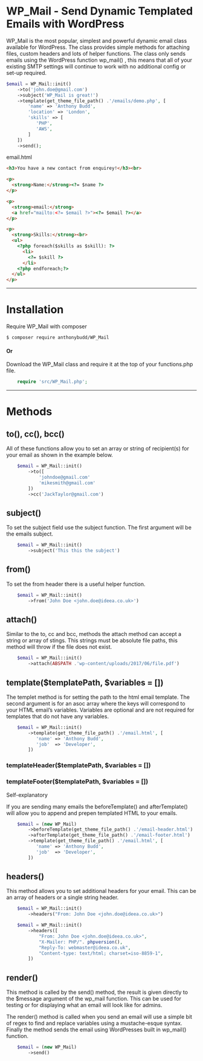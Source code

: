 # WP_Mail - Send Dynamic Templated Emails with WordPress

WP_Mail is the most popular, simplest and powerful dynamic email class available for WordPress. The class provides simple methods for attaching files, custom headers and lots of helper functions. The class only sends emails using the WordPress function wp_mail() , this means that all of your existing SMTP settings will continue to work with no additional config or set-up required.

```php
$email = WP_Mail::init()
    ->to('john.doe@gmail.com')
    ->subject('WP_Mail is great!')
    ->template(get_theme_file_path() .'/emails/demo.php', [
        'name' => 'Anthony Budd',
        'location' => 'London',
        'skills' => [
           'PHP',
           'AWS',
        ] 
    ])
    ->send();
```

email.html
```html
<h3>You have a new contact from enquirey!</h3><br>

<p>
  <strong>Name:</strong><?= $name ?>
</p>

<p>
  <strong>email:</strong>
  <a href="mailto:<?= $email ?>"><?= $email ?></a>
</p>

<p>
  <strong>Skills:</strong><br>
  <ul>
    <?php foreach($skills as $skill): ?>
      <li>
        <?= $skill ?>
      </li>
    <?php endforeach;?>
  </ul>
</p>
```

***

# Installation

Require WP_Mail with composer

```
$ composer require anthonybudd/WP_Mail
```

#### Or

Download the WP_Mail class and require it at the top of your functions.php file.

```php
    require 'src/WP_Mail.php';
```

***

# Methods


## to(), cc(), bcc()
All of these functions allow you to set an array or string of recipient(s) for your email as shown in the example below.

```php
    $email = WP_Mail::init()
        ->to([
            'johndoe@gmail.com'
            'mikesmith@gmail.com'
        ])
        ->cc('JackTaylor@gmail.com')
```


## subject()
To set the subject field use the subject function. The first argument will be the emails subject.

```php
    $email = WP_Mail::init()
        ->subject('This this the subject')
```

## from()
To set the from header there is a useful helper function.

```php
    $email = WP_Mail::init()
        ->from('John Doe <john.doe@ideea.co.uk>')
```


## attach()
Similar to the to, cc and bcc, methods the attach method can accept a string or array of stings. This strings must be absolute file paths, this method will throw if the file does not exist.

```php
    $email = WP_Mail::init()
        ->attach(ABSPATH .'wp-content/uploads/2017/06/file.pdf')
```


## template($templatePath, $variables = [])
The templet method is for setting the path to the html email template. The second argument is for an asoc array where the keys will correspond to your HTML email’s variables. Variables are optional and are not required for templates that do not have any variables.

```php
    $email = WP_Mail::init()
        ->template(get_theme_file_path() .'/email.html', [
           'name' => 'Anthony Budd',
           'job'  => 'Developer',
        ])
```


### templateHeader($templatePath, $variables = [])
### templateFooter($templatePath, $variables = [])
Self-explanatory  


If you are sending many emails the beforeTemplate() and afterTemplate() will allow you to append and prepen templated HTML to your emails.
```php
    $email = (new WP_Mail)
        ->beforeTemplate(get_theme_file_path() .'/email-header.html')
		->afterTemplate(get_theme_file_path() .'/email-footer.html')
        ->template(get_theme_file_path() .'/email.html', [
           'name' => 'Anthony Budd',
           'job'  => 'Developer',
        ])
```




## headers()
This method allows you to set additional headers for your email. This can be an array of headers or a single string header.

```php
    $email = WP_Mail::init()
        ->headers("From: John Doe <john.doe@ideea.co.uk>")
```

```php
    $email = WP_Mail::init()
        ->headers([
            "From: John Doe <john.doe@ideea.co.uk>",
            "X-Mailer: PHP/". phpversion(),
            "Reply-To: webmaster@ideea.co.uk",
            "Content-type: text/html; charset=iso-8859-1",
        ])
```


## render()
This method is called by the send() method, the result is given directly to the $message argument of the wp_mail function. This can be used for testing or for displaying what an email will look like for admins.

The render() method is called when you send an email will use a simple bit of regex to find and replace variables using a mustache-esque syntax. Finally the method sends the email using WordPresses built in wp_mail() function.

```php
    $email = (new WP_Mail)
        ->send()
```

